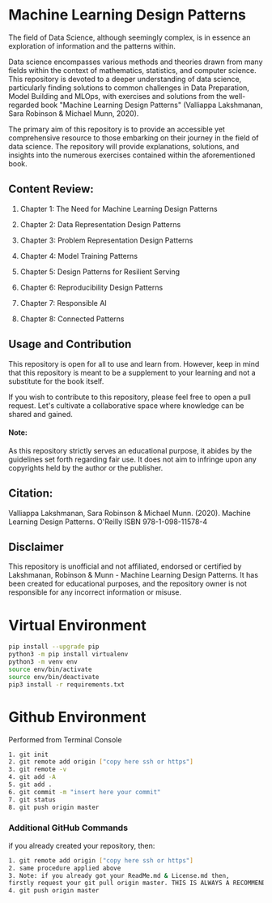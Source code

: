 # Machine Learning Design Patterns

The field of Data Science, although seemingly complex, is in essence an exploration of information and the patterns within.

Data science encompasses various methods and theories drawn from many fields within the context of mathematics, statistics, and computer science. This repository is devoted to a deeper understanding of data science, particularly finding solutions to common challenges in Data Preparation, Model Building and MLOps, with exercises and solutions from the well-regarded book "Machine Learning Design Patterns" (Valliappa Lakshmanan, Sara Robinson & Michael Munn, 2020).

The primary aim of this repository is to provide an accessible yet comprehensive resource to those embarking on their journey in the field of data science. The repository will provide explanations, solutions, and insights into the numerous exercises contained within the aforementioned book.

## Content Review:

1. Chapter 1: The Need for Machine Learning Design Patterns

2. Chapter 2: Data Representation Design Patterns

3. Chapter 3: Problem Representation Design Patterns

4. Chapter 4: Model Training Patterns

5. Chapter 5: Design Patterns for Resilient Serving

6. Chapter 6: Reproducibility Design Patterns

7. Chapter 7: Responsible AI

8. Chapter 8: Connected Patterns

## Usage and Contribution

This repository is open for all to use and learn from. However, keep in mind that this repository is meant to be a supplement to your learning and not a substitute for the book itself.

If you wish to contribute to this repository, please feel free to open a pull request. Let's cultivate a collaborative space where knowledge can be shared and gained.

#### Note:
As this repository strictly serves an educational purpose, it abides by the guidelines set forth regarding fair use. 
It does not aim to infringe upon any copyrights held by the author or the publisher.

## Citation:
Valliappa Lakshmanan, Sara Robinson & Michael Munn. (2020).  Machine Learning Design Patterns. O'Reilly  ISBN 978-1-098-11578-4

## Disclaimer
This repository is unofficial and not affiliated, endorsed or certified by Lakshmanan, Robinson & Munn - Machine Learning Design Patterns.
It has been created for educational purposes, and the repository owner is not responsible for any incorrect information or misuse.


# Virtual Environment
```sh
pip install --upgrade pip
python3 -m pip install virtualenv
python3 -m venv env
source env/bin/activate
source env/bin/deactivate
pip3 install -r requirements.txt
```

# Github Environment

Performed from Terminal Console
```sh
1. git init
2. git remote add origin ["copy here ssh or https"]
3. git remote -v
4. git add -A
5. git add .
6. git commit -m "insert here your commit"
7. git status
8. git push origin master
```

### Additional GitHub Commands
if you already created your repository, then:
```sh
1. git remote add origin ["copy here ssh or https"] 
2. same procedure applied above
3. Note: if you already got your ReadMe.md & License.md then,
firstly request your git pull origin master. THIS IS ALWAYS A RECOMMENDED PRACTICE.
4. git push origin master
```
